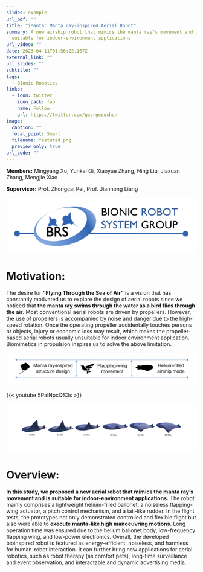 ```yaml
---
slides: example
url_pdf: ""
title: "iManta: Manta ray-inspired Aerial Robot"
summary: A new airship robot that mimics the manta ray’s movement and is
  suitable for indoor-environment applications
url_video: ""
date: 2023-04-11T01:56:22.167Z
external_link: ""
url_slides: ""
subtitle: ""
tags:
  - BIonic Robotics
links:
  - icon: twitter
    icon_pack: fab
    name: Follow
    url: https://twitter.com/georgecushen
image:
  caption: ""
  focal_point: Smart
  filename: featured.png
  preview_only: true
url_code: ""
---
```

**Members:** Mingyang Xu, Yunkai Qi, Xiaoyue Zhang, Ning Liu, Jiaxuan Zhang, Mengjie Xiao

**Supervisor:** Prof. Zhongcai Pei, Prof. Jianhong Liang

![](group.png)

# Motivation:

The desire for **“Flying Through the Sea of Air”** is a vision that has constantly motivated us to explore the design of aerial robots since we noticed that **the manta ray swims through the water as a bird flies through the air**. Most conventional aerial robots are driven by propellers. However, the use of propellers is accompanied by noise and danger due to the high-speed rotation. Once the operating propeller accidentally touches persons or objects, injury or economic loss may result, which makes the propeller-based aerial robots usually unsuitable for indoor environment application. Biomimetics in propulsion inspires us to solve the above limitation. 



![](ma2_2.jpg)

{{< youtube 5PalNpcQS3s >}}



![](ma2_1.jpg "The movement of manta rays")

# Overview:

**In this study, we proposed a new aerial robot that mimics the manta ray’s movement and is suitable for indoor-environment applications.** The robot mainly comprises a lightweight helium-filled ballonet, a noiseless flapping-wing actuator, a pitch control mechanism, and a tail-like rudder. In the flight tests, the prototypes not only demonstrated controlled and flexible flight but also were able to **execute manta-like high manoeuvring motions**. Long operation time was ensured due to the helium ballonet body, low-frequency flapping wing, and low-power electronics. Overall, the developed bioinspired robot is featured as energy-efficient, noiseless, and harmless for human-robot interaction. It can further bring new applications for aerial robotics, such as robot therapy (as comfort pets), long-time surveillance and event observation, and interactable and dynamic advertising media.